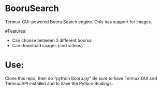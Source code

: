 # BooruSearch

Termux-GUI-powered Booru Search engine.
Only has support for images.

#Features:
- Can choose between 3 different boorus
- Can download images (and videos)

# Use:
Clone this repo, then do "python Booru.py"
Be sure to have Termux:GUI and Termux:API installed and to have the Python Bindings.
